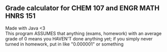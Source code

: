 ## Grade calculator for CHEM 107 and ENGR MATH HNRS 151
Made with Java <3 </br>
This program ASSUMES that anything (exams, homework) with an average grade of 0 means you HAVEN'T done anything yet; if you simply never turned in homework, put in like "0.000001" or something
